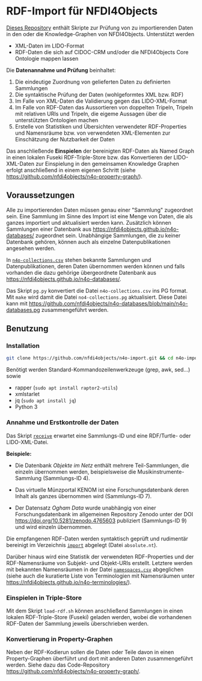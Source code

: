 # RDF-Import für NFDI4Objects

[Dieses Repository](https://github.com/nfdi4objects/n4o-import) enthält
Skripte zur Prüfung von zu importierenden Daten in den oder die
Knowledge-Graphen von NFDI4Objects. Unterstützt werden

- XML-Daten im LIDO-Format
- RDF-Daten die sich auf CIDOC-CRM und/oder die NFDI4Objects Core Ontologie mappen lassen

Die **Datenannahme und Prüfung** beinhaltet:

1. Die eindeutige Zuordnung von gelieferten Daten zu definierten Sammlungen
2. Die syntaktische Prüfung der Daten (wohlgeformtes XML bzw. RDF)
3. Im Falle von XML-Daten die Validierung gegen das LIDO-XML-Format
4. Im Falle von RDF-Daten das Aussortieren von doppelten Tripeln, Tripeln mit relativen URIs und Tripeln, die eigeme Aussagen über die unterstützten Ontologien machen
5. Erstelle von Statistiken und Übersichten verwendeter RDF-Properties und Namensräume bzw. von verwendeten XML-Elementen zur Einschätzung der Nutzbarkeit der Daten

Das anschließende **Einspielen** der bereinigten RDF-Daten als Named Graph in einen lokalen Fuseki RDF-Triple-Store bzw. das Konvertieren der LIDO-XML-Daten zur Einspielung in den gemeinsamen Knowledge Graphen erfolgt anschließend in einem eigenen Schritt (siehe <https://github.com/nfdi4objects/n4o-property-graph/>).

## Voraussetzungen

Alle zu importierenden Daten müssen genau einer "Sammlung" zugeordnet sein.
Eine Sammlung im Sinne des Import ist eine Menge von Daten, die als ganzes
importiert und aktualisiert werden kann. Zusätzlich können Sammlungen einer
Datenbank aus <https://nfdi4objects.github.io/n4o-databases/> zugeordnet sein.
Unabhängige Sammlungen, die zu keiner Datenbank gehören, können auch als
einzelne Datenpublikationen angesehen werden.

In [`n4o-collections.csv`](n4o-collections.csv) stehen bekannte Sammlungen und
Datenpublikationen, deren Daten übernommen werden können und falls vorhanden
die dazu gehörige übergeordnete Datenbank aus
<https://nfdi4objects.github.io/n4o-databases/>.

Das Skript `pg.py` konvertiert die Datei `n4o-collections.csv` ins PG format.
Mit `make` wird damit die Datei `no4-collections.pg` aktualisiert. Diese Datei
kann mit <https://github.com/nfdi4objects/n4o-databases/blob/main/n4o-databases.pg>
zusammengeführt werden.

## Benutzung

### Installation

~~~sh
git clone https://github.com/nfdi4objects/n4o-import.git && cd n4o-import
~~~

Benötigt werden Standard-Kommandozeilenwerkzeuge (grep, awk, sed...) sowie

- rapper (`sudo apt install raptor2-utils`)
- xmlstarlet
- jq (`sudo apt install jq`)
- Python 3

### Annahme und Erstkontrolle der Daten

Das Skript [`receive`](receive) erwartet eine Sammlungs-ID und eine RDF/Turtle-
oder LIDO-XML-Datei.

**Beispiele:**

- Die Datenbank *Objekte im Netz* enthält mehrere Teil-Sammlungen, die einzeln 
  übernommen werden, beispielsweise die Musikinstrumente-Sammlung (Sammlungs-ID 4). 

- Das virtuelle Münzportal KENOM ist eine Forschungsdatenbank deren Inhalt
  als ganzes übernommen wird (Sammlungs-ID 7).

- Der Datensatz *Ogham Data* wurde unabhängig von einer Forschungsdatenbank im
  allgemeinen Repository Zenodo unter der DOI <https://doi.org/10.5281/zenodo.4765603>
  publiziert (Sammlungs-ID 9) und wird einzeln übernommen.

Die empfangenen RDF-Daten werden syntaktisch geprüft und rudimentär bereinigt
im Verzeichnis [`import`](import) abgelegt (Datei `absolute.nt`).

Darüber hinaus wird eine Statistik der verwendeten RDF-Properties und der
RDF-Namensräume von Subjekt- und Objekt-URIs erstellt. Letztere werden mit
bekannten Namensräumen in der Datei [`namespaces.csv`](namespaces.csv) abgeglichen
(siehe auch die kuratierte Liste von Terminologien mit Namensräumen unter
<https://nfdi4objects.github.io/n4o-terminologies/>).

### Einspielen in Triple-Store

Mit dem Skript `load-rdf.sh` können anschließend Sammlungen in einen lokalen
RDF-Triple-Store (Fuseki) geladen werden, wobei die vorhandenen RDF-Daten der
Sammlung jeweils überschrieben werden.

### Konvertierung in Property-Graphen

Neben der RDF-Kodierun sollen die Daten oder Teile davon in einen Property-Graphen überführt und dort mit anderen Daten zusammengeführt werden. Siehe dazu das Code-Repository <https://github.com/nfdi4objects/n4o-property-graph/>.
